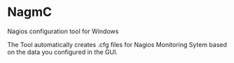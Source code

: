 # NagmC
Nagios configuration tool for Windows

The Tool automatically creates .cfg files for Nagios Monitoring Sytem based on the data you configured in the GUI.
